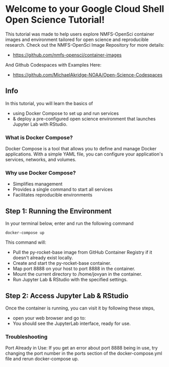 # Welcome to your Google Cloud Shell Open Science Tutorial!

This tutorial was made to help users explore NMFS-OpenSci container images and environment tailored for open science and reproducible research.
Check out the NMFS-OpenSci Image Repository for more details:
- https://github.com/nmfs-opensci/container-images

And Github Codespaces with Examples Here:
- https://github.com/MichaelAkridge-NOAA/Open-Science-Codespaces

## Info
In this tutorial, you will learn the basics of
- using Docker Compose to set up and run services
- & deploy a pre-configured open science environment that launches Jupyter Lab with RStudio.

### What is Docker Compose?

Docker Compose is a tool that allows you to define and manage Docker applications. With a simple YAML file, you can configure your application's services, networks, and volumes.

### Why use Docker Compose?

- Simplifies management
- Provides a single command to start all services
- Facilitates reproducible environments

## Step 1: Running the Environment
In your terminal below, enter and run the following command
```
docker-compose up

```
This command will:
- Pull the py-rocket-base image from GitHub Container Registry if it doesn't already exist locally.
- Create and start the py-rocket-base container.
- Map port 8888 on your host to port 8888 in the container.
- Mount the current directory to /home/jovyan in the container.
- Run Jupyter Lab & RStudio with the specified settings.

## Step 2: Access Jupyter Lab & RStudio
Once the container is running, you can visit it by following these steps, 
- open your web browser and go to:
- You should see the JupyterLab interface, ready for use.

### Troubleshooting
Port Already in Use: If you get an error about port 8888 being in use, try changing the port number in the ports section of the docker-compose.yml file and rerun docker-compose up.